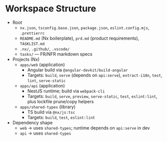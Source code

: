 # Workspace Structure

- Root
  - `nx.json`, `tsconfig.base.json`, `package.json`, `eslint.config.mjs`, `.prettierrc`
  - `README.md` (Nx boilerplate), `prd.md` (product requirements), `TASKLIST.md`
  - `.nx/`, `.github/`, `.vscode/`
  - `tasks/` — FR/NFR markdown specs
- Projects (Nx)
  - `apps/web` (application)
    - Angular build via `@angular-devkit/build-angular`
    - Targets: `build`, `serve` (depends on `api:serve`), `extract-i18n`, `test`, `lint`, `serve-static`
  - `apps/api` (application)
    - NestJS runtime; build via `webpack-cli`
    - Targets: `build`, `serve`, `preview`, `serve-static`, `test`, `eslint:lint`, plus lockfile prune/copy helpers
  - `apps/shared-types` (library)
    - TS build via `@nx/js:tsc`
    - Targets: `build`, `test`, `eslint:lint`
- Dependency shape
  - `web` → uses `shared-types`; runtime depends on `api:serve` in dev
  - `api` → uses `shared-types`
